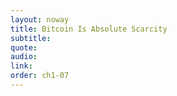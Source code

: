 ```yaml
---
layout: noway
title: Bitcoin Is Absolute Scarcity
subtitle:
quote:
audio:
link:
order: ch1-07
---
```

